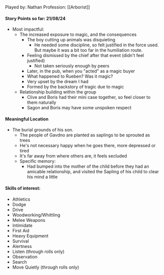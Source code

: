 Played by: Nathan
Profession: [[Arborist]]
#### Story Points so far: 21/08/24
- Most impactful:
	- The increased exposure to magic, and the consequences
		- The boy cutting up animals was disquieting
			- He needed some discipline, so felt justified in the force used. But maybe it was a bit too far in the humiliation route.
		- Feeling dismissed by the chief after that event (didn't feel justified)
			- Not taken seriously enough by peers
		- Later, in the pub, when you "acted" as a magic buyer
		- What happened to Rueben? Was it magic?
		- Very upset by the dream I had
		- Formed by the backstory of tragic due to magic
	- Relationship building within the group
		- Clive and Boris had their mini case together, so feel closer to them naturally
		- Sagon and Boris may have some unspoken respect

#### Meaningful Location
- The burial grounds of his son.
	- The people of Gavdno are planted as saplings to be sprouted as trees
	- He's not necessary happy when he goes there, more depressed or tired
	- It's far away from where others are, it feels secluded
	- Specific memory:
		- Had bumped into the mother of the child before they had an amicable relationship, and visited the Sapling of his child to clear his mind a little

#### Skills of interest:
- Athletics
- Dodge
- Drive
- Woodworking/Whittling
- Melee Weapons
- Intimidate
- First Aid
- Heavy Equipment
- Survival
- Alertness
- Listen (through rolls only)
- Observation
- Search
- Move Quietly (through rolls only)